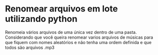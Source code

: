 # Renomear arquivos em lote utilizando python
Renomeia vários arquivos de uma única vez dentro de uma pasta. Considerando que você queira renomear varios arquivos de músicas para que fiquem com nomes aleatórios e não tenha uma ordem definida e que todos são arquivos .mp3
